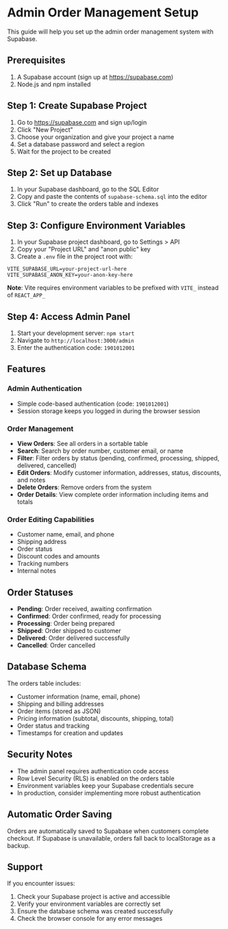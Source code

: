 # Admin Order Management Setup

This guide will help you set up the admin order management system with Supabase.

## Prerequisites

1. A Supabase account (sign up at https://supabase.com)
2. Node.js and npm installed

## Step 1: Create Supabase Project

1. Go to https://supabase.com and sign up/login
2. Click "New Project"
3. Choose your organization and give your project a name
4. Set a database password and select a region
5. Wait for the project to be created

## Step 2: Set up Database

1. In your Supabase dashboard, go to the SQL Editor
2. Copy and paste the contents of `supabase-schema.sql` into the editor
3. Click "Run" to create the orders table and indexes

## Step 3: Configure Environment Variables

1. In your Supabase project dashboard, go to Settings > API
2. Copy your "Project URL" and "anon public" key
3. Create a `.env` file in the project root with:

```
VITE_SUPABASE_URL=your-project-url-here
VITE_SUPABASE_ANON_KEY=your-anon-key-here
```

**Note**: Vite requires environment variables to be prefixed with `VITE_` instead of `REACT_APP_`

## Step 4: Access Admin Panel

1. Start your development server: `npm start`
2. Navigate to `http://localhost:3000/admin`
3. Enter the authentication code: `1901012001`

## Features

### Admin Authentication
- Simple code-based authentication (code: `1901012001`)
- Session storage keeps you logged in during the browser session

### Order Management
- **View Orders**: See all orders in a sortable table
- **Search**: Search by order number, customer email, or name
- **Filter**: Filter orders by status (pending, confirmed, processing, shipped, delivered, cancelled)
- **Edit Orders**: Modify customer information, addresses, status, discounts, and notes
- **Delete Orders**: Remove orders from the system
- **Order Details**: View complete order information including items and totals

### Order Editing Capabilities
- Customer name, email, and phone
- Shipping address
- Order status
- Discount codes and amounts
- Tracking numbers
- Internal notes

## Order Statuses

- **Pending**: Order received, awaiting confirmation
- **Confirmed**: Order confirmed, ready for processing
- **Processing**: Order being prepared
- **Shipped**: Order shipped to customer
- **Delivered**: Order delivered successfully
- **Cancelled**: Order cancelled

## Database Schema

The orders table includes:
- Customer information (name, email, phone)
- Shipping and billing addresses
- Order items (stored as JSON)
- Pricing information (subtotal, discounts, shipping, total)
- Order status and tracking
- Timestamps for creation and updates

## Security Notes

- The admin panel requires authentication code access
- Row Level Security (RLS) is enabled on the orders table
- Environment variables keep your Supabase credentials secure
- In production, consider implementing more robust authentication

## Automatic Order Saving

Orders are automatically saved to Supabase when customers complete checkout. If Supabase is unavailable, orders fall back to localStorage as a backup.

## Support

If you encounter issues:
1. Check your Supabase project is active and accessible
2. Verify your environment variables are correctly set
3. Ensure the database schema was created successfully
4. Check the browser console for any error messages 